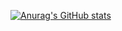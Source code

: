 [![Anurag's GitHub stats](https://github-readme-stats.vercel.app/api?username=HASAN1911001)](https://github.com/anuraghazra/github-readme-stats)
